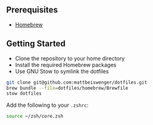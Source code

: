## Prerequisites

- [Homebrew](https://brew.sh/)

## Getting Started

- Clone the repository to your home directory
- Install the required Homebrew packages
- Use GNU Stow to symlink the dotfiles

```bash
git clone git@github.com:mattbeiswenger/dotfiles.git
brew bundle --file=dotfiles/homebrew/Brewfile
stow dotfiles
```

Add the following to your `.zshrc`:

```bash
source ~/zsh/core.zsh
```